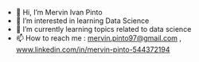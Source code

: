 - 👋 Hi, I’m Mervin Ivan Pinto
- 👀 I’m interested in learning Data Science
- 🌱 I’m currently learning topics related to data science
- 📫 How to reach me : mervin.pinto97@gmail.com , www.linkedin.com/in/mervin-pinto-544372194

<!---
alphalogan/alphalogan is a ✨ special ✨ repository because its `README.md` (this file) appears on your GitHub profile.
You can click the Preview link to take a look at your changes.
--->
